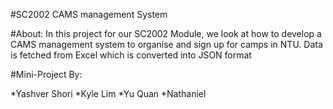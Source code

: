 
#SC2002 CAMS management System


#About:
In this project for our SC2002 Module, we look at how to develop a CAMS management system to organise and sign up for camps in NTU. Data is fetched from Excel which is converted into JSON format

#Mini-Project By:

*Yashver Shori
*Kyle Lim
*Yu Quan
*Nathaniel
